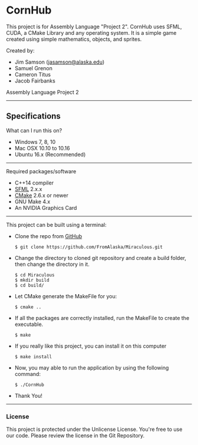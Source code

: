 # CornHub
This project is for Assembly Language "Project 2". 
CornHub uses SFML, CUDA, a CMake Library and any operating system. 
It is a simple game created using simple mathematics, objects, and sprites.

Created by:

* Jim Samson (jasamson@alaska.edu)
* Samuel Grenon
* Cameron Titus
* Jacob Fairbanks

Assembly Language Project 2

---

## Specifications
What can I run this on?
* Windows 7, 8, 10
* Mac OSX 10.10 to 10.16
* Ubuntu 16.x (Recommended)

---
Required packages/software
* C++14 compiler
* [SFML](https://www.sfml-dev.org/download/sfml/2.4.2/) 2.x.x
* [CMake](https://cmake.org/download/) 2.6.x or newer
* GNU Make 4.x
* An NVIDIA Graphics Card
---

This project can be built using a terminal:
* Clone the repo from [GitHub](https://github.com) 
  ```
  $ git clone https://github.com/FromAlaska/Miraculous.git
  ```
* Change the directory to cloned git repository and create a build folder, then change the directory in it.
  ```
  $ cd Miraculous
  $ mkdir build
  $ cd build/
  ```
* Let CMake generate the MakeFile for you:
  ```
  $ cmake ..
  ```
* If all the packages are correctly installed, run the MakeFile to create the executable.
  ```
  $ make
  ```
* If you really like this project, you can install it on this computer
  ```
  $ make install
  ```
* Now, you may able to run the application by using the following command:
  ```
  $ ./CornHub
  ```
* Thank You!

---

### License
This project is protected under the Unlicense License. You're free to use our code. Please review the license in the Git Repository.
